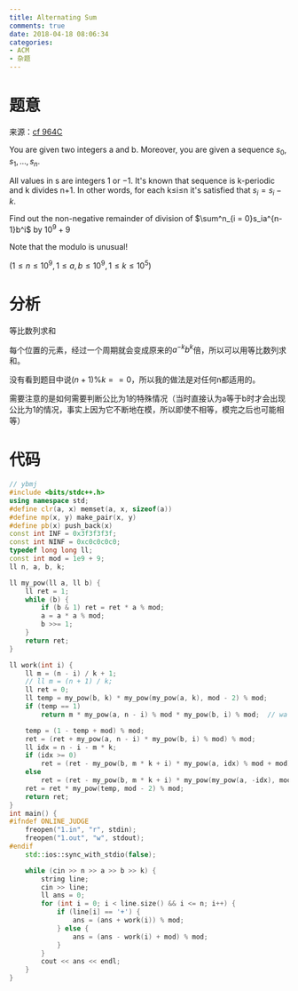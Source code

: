 ```yaml
---
title: Alternating Sum
comments: true
date: 2018-04-18 08:06:34
categories:
- ACM
- 杂题
---
```


# 题意
来源：[cf 964C](http://codeforces.com/contest/964/problem/C)


You are given two integers a and b. Moreover, you are given a sequence $s_0,s_1,…,s_n.$

All values in s are integers 1 or −1. It's known that sequence is k-periodic and k divides n+1.
In other words, for each k≤i≤n it's satisfied that $s_i=s_i−k.$

Find out the non-negative remainder of division of $\sum^n_{i = 0}s_ia^{n-1}b^i$ by $10^9+9$

Note that the modulo is unusual!

$(1 \leq n \leq 10^{9}, 1 \leq a, b \leq 10^{9}, 1 \leq k \leq 10^{5})$

# 分析

等比数列求和

每个位置的元素，经过一个周期就会变成原来的$a^{-k}b^k$倍，所以可以用等比数列求和。

没有看到题目中说$(n+1) \% k == 0$，所以我的做法是对任何n都适用的。

需要注意的是如何需要判断公比为1的特殊情况（当时直接认为a等于b时才会出现公比为1的情况，事实上因为它不断地在模，所以即使不相等，模完之后也可能相等）

# 代码
```cpp
// ybmj
#include <bits/stdc++.h>
using namespace std;
#define clr(a, x) memset(a, x, sizeof(a))
#define mp(x, y) make_pair(x, y)
#define pb(x) push_back(x)
const int INF = 0x3f3f3f3f;
const int NINF = 0xc0c0c0c0;
typedef long long ll;
const int mod = 1e9 + 9;
ll n, a, b, k;

ll my_pow(ll a, ll b) {
    ll ret = 1;
    while (b) {
        if (b & 1) ret = ret * a % mod;
        a = a * a % mod;
        b >>= 1;
    }
    return ret;
}

ll work(int i) {
    ll m = (n - i) / k + 1;
    // ll m = (n + 1) / k;
    ll ret = 0;
    ll temp = my_pow(b, k) * my_pow(my_pow(a, k), mod - 2) % mod;
    if (temp == 1)
        return m * my_pow(a, n - i) % mod * my_pow(b, i) % mod;  // wa

    temp = (1 - temp + mod) % mod;
    ret = (ret + my_pow(a, n - i) * my_pow(b, i) % mod) % mod;
    ll idx = n - i - m * k;
    if (idx >= 0)
        ret = (ret - my_pow(b, m * k + i) * my_pow(a, idx) % mod + mod) % mod;
    else
        ret = (ret - my_pow(b, m * k + i) * my_pow(my_pow(a, -idx), mod - 2) % mod + mod) % mod;
    ret = ret * my_pow(temp, mod - 2) % mod;
    return ret;
}
int main() {
#ifndef ONLINE_JUDGE
    freopen("1.in", "r", stdin);
    freopen("1.out", "w", stdout);
#endif
    std::ios::sync_with_stdio(false);

    while (cin >> n >> a >> b >> k) {
        string line;
        cin >> line;
        ll ans = 0;
        for (int i = 0; i < line.size() && i <= n; i++) {
            if (line[i] == '+') {
                ans = (ans + work(i)) % mod;
            } else {
                ans = (ans - work(i) + mod) % mod;
            }
        }
        cout << ans << endl;
    }
}

```
